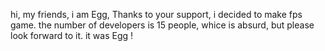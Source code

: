 hi, my friends, i am Egg, Thanks to your support, i decided to make fps game. the number of developers is 15 people, whice is absurd, but please look forward to it. it was Egg !

